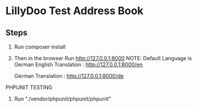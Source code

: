 LillyDoo Test Address Book
========================

Steps
--------------
1. Run composer install 

2. Then in the browser Run http://127.0.0.1:8000
   NOTE: Default Language is German
   English Translation : http://127.0.0.1:8000/en
   
   German Translation : http://127.0.0.1:8000/de
   
PHPUNIT TESTING
1.  Run "./vendor/phpunit/phpunit/phpunit"
